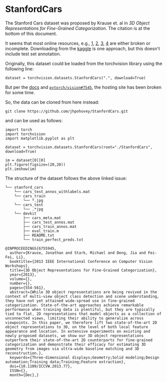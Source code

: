 # StanfordCars

The Stanford Cars dataset was proposed by Krause et. al in *3D Object Representations for Fine-Grained Categorization*. The citation is at the bottom of this document. 

It seems that most online resources, e.g., [1](https://github.com/sigopt/stanford-car-classification), [2](https://github.com/cyizhuo/Stanford-Cars-dataset), [3](https://github.com/nguyentruonglau/stanford-cars), [4](https://github.com/kimx3314/Stanford-Cars-Dataset-Vehicle-Recognition/tree/master) are either broken or incomplete. Downloading from the [kaggle](https://www.kaggle.com/datasets/jessicali9530/stanford-cars-dataset) is one approach, but this doesn't include test set annotation. 

Originally, this dataset could be loaded from the torchvision library using the following line:
```
dataset = torchvision.datasets.StanfordCars(".", download=True)
```

But per the [docs](https://pytorch.org/vision/main/generated/torchvision.datasets.StanfordCars.html) and [`pytorch/vision#7545`](https://github.com/pytorch/vision/issues/7545), the hosting site has been broken for some time.

So, the data can be cloned from here instead:
```
git clone https://github.com/jhpohovey/StanfordCars.git
```
and can be used as follows:
```
import torch
import torchvision
import matplotlib.pyplot as plt

dataset = torchvision.datasets.StanfordCars(root="./StanfordCars", download=True)

im = dataset[0][0]
plt.figure(figsize=(20,20))
plt.imshow(im)
```

The structure of the dataset follows the above linked issue:
```
└── stanford_cars
    └── cars_test_annos_withlabels.mat
    └── cars_train
        └── *.jpg
    └── cars_test
        └── .*jpg
    └── devkit
        ├── cars_meta.mat
        ├── cars_test_annos.mat
        ├── cars_train_annos.mat
        ├── eval_train.m
        ├── README.txt
        └── train_perfect_preds.txt
```

```
@INPROCEEDINGS{6755945,
  author={Krause, Jonathan and Stark, Michael and Deng, Jia and Fei-Fei, Li},
  booktitle={2013 IEEE International Conference on Computer Vision Workshops}, 
  title={3D Object Representations for Fine-Grained Categorization}, 
  year={2013},
  volume={},
  number={},
  pages={554-561},
  abstract={While 3D object representations are being revived in the context of multi-view object class detection and scene understanding, they have not yet attained wide-spread use in fine-grained categorization. State-of-the-art approaches achieve remarkable performance when training data is plentiful, but they are typically tied to flat, 2D representations that model objects as a collection of unconnected views, limiting their ability to generalize across viewpoints. In this paper, we therefore lift two state-of-the-art 2D object representations to 3D, on the level of both local feature appearance and location. In extensive experiments on existing and newly proposed datasets, we show our 3D object representations outperform their state-of-the-art 2D counterparts for fine-grained categorization and demonstrate their efficacy for estimating 3D geometry from images via ultra-wide baseline matching and 3D reconstruction.},
  keywords={Three-dimensional displays;Geometry;Solid modeling;Design automation;Training data;Training;Feature extraction},
  doi={10.1109/ICCVW.2013.77},
  ISSN={},
  month={Dec},}
```

